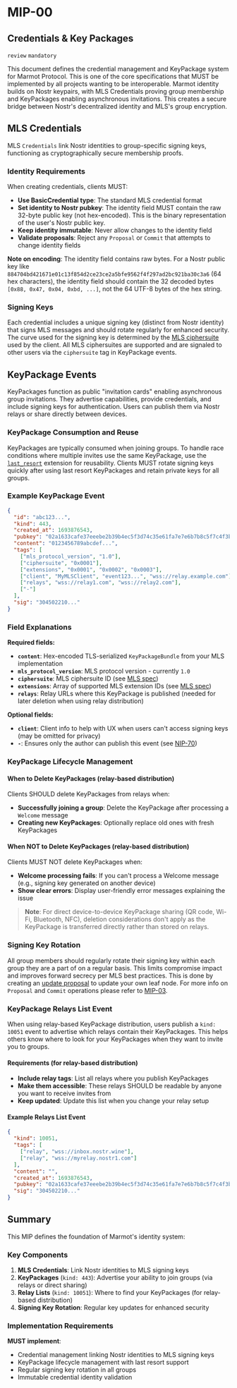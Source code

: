 # MIP-00

## Credentials & Key Packages

`review` `mandatory`

This document defines the credential management and KeyPackage system for Marmot Protocol. This is one of the core specifications that MUST be implemented by all projects wanting to be interoperable. Marmot identity builds on Nostr keypairs, with MLS Credentials proving group membership and KeyPackages enabling asynchronous invitations. This creates a secure bridge between Nostr's decentralized identity and MLS's group encryption.

## MLS Credentials

MLS `Credentials` link Nostr identities to group-specific signing keys, functioning as cryptographically secure membership proofs.

### Identity Requirements

When creating credentials, clients MUST:

- **Use BasicCredential type**: The standard MLS credential format
- **Set identity to Nostr pubkey**: The identity field MUST contain the raw 32-byte public key (not hex-encoded). This is the binary representation of the user's Nostr public key.
- **Keep identity immutable**: Never allow changes to the identity field
- **Validate proposals**: Reject any `Proposal` or `Commit` that attempts to change identity fields

**Note on encoding**: The identity field contains raw bytes. For a Nostr public key like `884704bd421671e01c13f854d2ce23ce2a5bfe9562f4f297ad2bc921ba30c3a6` (64 hex characters), the identity field should contain the 32 decoded bytes `[0x88, 0x47, 0x04, 0xbd, ...]`, not the 64 UTF-8 bytes of the hex string.

### Signing Keys

Each credential includes a unique signing key (distinct from Nostr identity) that signs MLS messages and should rotate regularly for enhanced security. The curve used for the signing key is determined by the [MLS ciphersuite](https://www.rfc-editor.org/rfc/rfc9420.html#section-17.1) used by the client. All MLS ciphersuites are supported and are signaled to other users via the `ciphersuite` tag in KeyPackage events.

## KeyPackage Events

KeyPackages function as public "invitation cards" enabling asynchronous group invitations. They advertise capabilities, provide credentials, and include signing keys for authentication. Users can publish them via Nostr relays or share directly between devices.

### KeyPackage Consumption and Reuse

KeyPackages are typically consumed when joining groups. To handle race conditions where multiple invites use the same KeyPackage, use the [`last_resort`](https://docs.rs/openmls/latest/openmls/extensions/struct.LastResortExtension.html) extension for reusability. Clients MUST rotate signing keys quickly after using last resort KeyPackages and retain private keys for all groups.

### Example KeyPackage Event

```json
{
  "id": "abc123...",
  "kind": 443,
  "created_at": 1693876543,
  "pubkey": "02a1633cafe37eeebe2b39b4ec5f3d74c35e61fa7e7e6b7b8c5f7c4f3b2a1b2c3d",
  "content": "0123456789abcdef...",
  "tags": [
    ["mls_protocol_version", "1.0"],
    ["ciphersuite", "0x0001"],
    ["extensions", "0x0001", "0x0002", "0x0003"],
    ["client", "MyMLSClient", "event123...", "wss://relay.example.com"],
    ["relays", "wss://relay1.com", "wss://relay2.com"],
    ["-"]
  ],
  "sig": "304502210..."
}
```

### Field Explanations

**Required fields:**
- **`content`**: Hex-encoded TLS-serialized `KeyPackageBundle` from your MLS implementation
- **`mls_protocol_version`**: MLS protocol version - currently `1.0`
- **`ciphersuite`**: MLS ciphersuite ID (see [MLS spec](https://www.rfc-editor.org/rfc/rfc9420.html#name-mls-cipher-suites))
- **`extensions`**: Array of supported MLS extension IDs (see [MLS spec](https://www.rfc-editor.org/rfc/rfc9420.html#name-extensions))
- **`relays`**: Relay URLs where this KeyPackage is published (needed for later deletion when using relay distribution)

**Optional fields:**
- **`client`**: Client info to help with UX when users can't access signing keys (may be omitted for privacy)
- **`-`**: Ensures only the author can publish this event (see [NIP-70](https://github.com/nostr-protocol/nips/blob/master/70.md))

### KeyPackage Lifecycle Management

#### When to Delete KeyPackages (relay-based distribution)

Clients SHOULD delete KeyPackages from relays when:

- **Successfully joining a group**: Delete the KeyPackage after processing a `Welcome` message
- **Creating new KeyPackages**: Optionally replace old ones with fresh KeyPackages

#### When NOT to Delete KeyPackages (relay-based distribution)

Clients MUST NOT delete KeyPackages when:

- **Welcome processing fails**: If you can't process a Welcome message (e.g., signing key generated on another device)
- **Show clear errors**: Display user-friendly error messages explaining the issue

> **Note**: For direct device-to-device KeyPackage sharing (QR code, Wi-Fi, Bluetooth, NFC), deletion considerations don't apply as the KeyPackage is transferred directly rather than stored on relays.

### Signing Key Rotation

All group members should regularly rotate their signing key within each group they are a part of on a regular basis. This limits compromise impact and improves forward secrecy per MLS best practices. This is done by creating an [update proposal](https://www.rfc-editor.org/rfc/rfc9420.html#name-update) to update your own leaf node. For more info on `Proposal` and `Commit` operations please refer to [MIP-03](03.md).

### KeyPackage Relays List Event

When using relay-based KeyPackage distribution, users publish a `kind: 10051` event to advertise which relays contain their KeyPackages. This helps others know where to look for your KeyPackages when they want to invite you to groups.

#### Requirements (for relay-based distribution)

- **Include relay tags**: List all relays where you publish KeyPackages
- **Make them accessible**: These relays SHOULD be readable by anyone you want to receive invites from
- **Keep updated**: Update this list when you change your relay setup

#### Example Relays List Event

```json
{
  "kind": 10051,
  "tags": [
    ["relay", "wss://inbox.nostr.wine"],
    ["relay", "wss://myrelay.nostr1.com"]
  ],
  "content": "",
  "created_at": 1693876543,
  "pubkey": "02a1633cafe37eeebe2b39b4ec5f3d74c35e61fa7e7e6b7b8c5f7c4f3b2a1b2c3d",
  "sig": "304502210..."
}
```

## Summary

This MIP defines the foundation of Marmot's identity system:

### Key Components

1. **MLS Credentials**: Link Nostr identities to MLS signing keys
2. **KeyPackages** (`kind: 443`): Advertise your ability to join groups (via relays or direct sharing)
3. **Relay Lists** (`kind: 10051`): Where to find your KeyPackages (for relay-based distribution)
4. **Signing Key Rotation**: Regular key updates for enhanced security

### Implementation Requirements

**MUST implement**:
- Credential management linking Nostr identities to MLS signing keys
- KeyPackage lifecycle management with last resort support
- Regular signing key rotation in all groups
- Immutable credential identity validation
